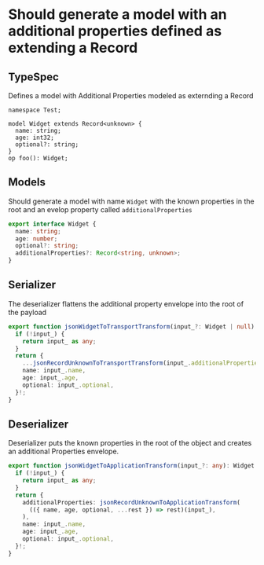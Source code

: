 # Should generate a model with an additional properties defined as extending a Record

## TypeSpec

Defines a model with Additional Properties modeled as externding a Record

```tsp
namespace Test;

model Widget extends Record<unknown> {
  name: string;
  age: int32;
  optional?: string;
}
op foo(): Widget;
```

## Models

Should generate a model with name `Widget` with the known properties in the root and an evelop property called `additionalProperties`

```ts src/models/models.ts interface Widget
export interface Widget {
  name: string;
  age: number;
  optional?: string;
  additionalProperties?: Record<string, unknown>;
}
```

## Serializer

The deserializer flattens the additional property envelope into the root of the payload

```ts src/models/serializers.ts function jsonWidgetToTransportTransform
export function jsonWidgetToTransportTransform(input_?: Widget | null): any {
  if (!input_) {
    return input_ as any;
  }
  return {
    ...jsonRecordUnknownToTransportTransform(input_.additionalProperties),
    name: input_.name,
    age: input_.age,
    optional: input_.optional,
  }!;
}
```

## Deserializer

Deserializer puts the known properties in the root of the object and creates an additional Properties envelope.

```ts src/models/serializers.ts function jsonWidgetToApplicationTransform
export function jsonWidgetToApplicationTransform(input_?: any): Widget {
  if (!input_) {
    return input_ as any;
  }
  return {
    additionalProperties: jsonRecordUnknownToApplicationTransform(
      (({ name, age, optional, ...rest }) => rest)(input_),
    ),
    name: input_.name,
    age: input_.age,
    optional: input_.optional,
  }!;
}
```
